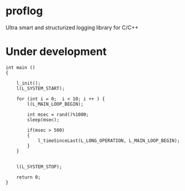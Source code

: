# proflog
Ultra smart and structurized logging library for C/C++
# Under development

```
int main ()
{

    l_init();
    l(L_SYSTEM_START);

    for (int i = 0;  i < 10; i ++ ) {
        l(L_MAIN_LOOP_BEGIN);

        int msec = rand()%1000;
        sleep(msec);

        if(msec > 500)
        {
            l_timeSinceLast(L_LONG_OPERATION, L_MAIN_LOOP_BEGIN);
        }
    }


    l(L_SYSTEM_STOP);

    return 0;
}
```
